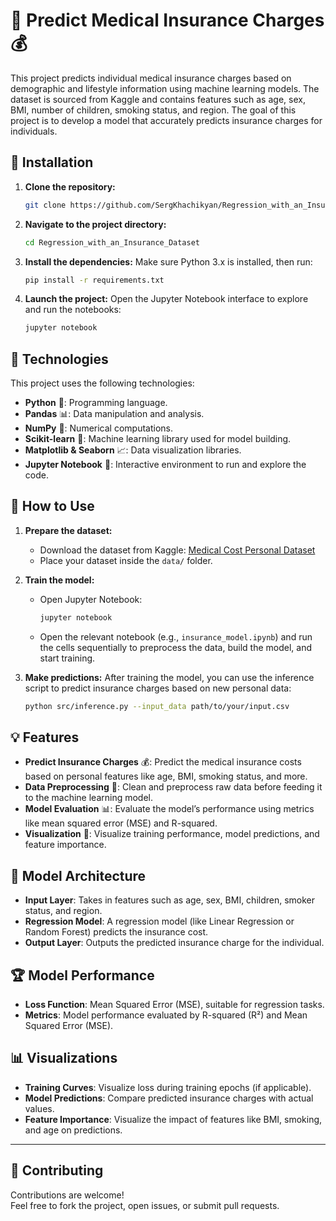 # 🏥 Predict Medical Insurance Charges 💰

This project predicts individual medical insurance charges based on demographic and lifestyle information using machine learning models. The dataset is sourced from Kaggle and contains features such as age, sex, BMI, number of children, smoking status, and region. The goal of this project is to develop a model that accurately predicts insurance charges for individuals.

## 🚀 Installation

1. **Clone the repository:**
    ```bash
    git clone https://github.com/SergKhachikyan/Regression_with_an_Insurance_Dataset.git
    ```

2. **Navigate to the project directory:**
    ```bash
    cd Regression_with_an_Insurance_Dataset
    ```

3. **Install the dependencies:**
    Make sure Python 3.x is installed, then run:
    ```bash
    pip install -r requirements.txt
    ```

4. **Launch the project:**
    Open the Jupyter Notebook interface to explore and run the notebooks:
    ```bash
    jupyter notebook
    ```

## 🔧 Technologies

This project uses the following technologies:
- **Python** 🐍: Programming language.
- **Pandas** 📊: Data manipulation and analysis.
- **NumPy** 🔢: Numerical computations.
- **Scikit-learn** 🔬: Machine learning library used for model building.
- **Matplotlib & Seaborn** 📈: Data visualization libraries.
- **Jupyter Notebook** 📓: Interactive environment to run and explore the code.

## 📝 How to Use

1. **Prepare the dataset:**
    - Download the dataset from Kaggle: [Medical Cost Personal Dataset]([https://www.kaggle.com/datasets/mirichoi0218/insurance](https://www.kaggle.com/competitions/playground-series-s4e12/))
    - Place your dataset inside the `data/` folder.

2. **Train the model:**
    - Open Jupyter Notebook:
      ```bash
      jupyter notebook
      ```
    - Open the relevant notebook (e.g., `insurance_model.ipynb`) and run the cells sequentially to preprocess the data, build the model, and start training.

3. **Make predictions:**
    After training the model, you can use the inference script to predict insurance charges based on new personal data:
    ```bash
    python src/inference.py --input_data path/to/your/input.csv
    ```

## 💡 Features

- **Predict Insurance Charges** 💰: Predict the medical insurance costs based on personal features like age, BMI, smoking status, and more.
- **Data Preprocessing** 🔄: Clean and preprocess raw data before feeding it to the machine learning model.
- **Model Evaluation** 📊: Evaluate the model’s performance using metrics like mean squared error (MSE) and R-squared.
- **Visualization** 🌈: Visualize training performance, model predictions, and feature importance.

## 🧠 Model Architecture

- **Input Layer**: Takes in features such as age, sex, BMI, children, smoker status, and region.
- **Regression Model**: A regression model (like Linear Regression or Random Forest) predicts the insurance cost.
- **Output Layer**: Outputs the predicted insurance charge for the individual.

## 🏆 Model Performance

- **Loss Function**: Mean Squared Error (MSE), suitable for regression tasks.
- **Metrics**: Model performance evaluated by R-squared (R²) and Mean Squared Error (MSE).

## 📊 Visualizations

- **Training Curves**: Visualize loss during training epochs (if applicable).
- **Model Predictions**: Compare predicted insurance charges with actual values.
- **Feature Importance**: Visualize the impact of features like BMI, smoking, and age on predictions.

---

## 🤝 Contributing

Contributions are welcome!  
Feel free to fork the project, open issues, or submit pull requests.
